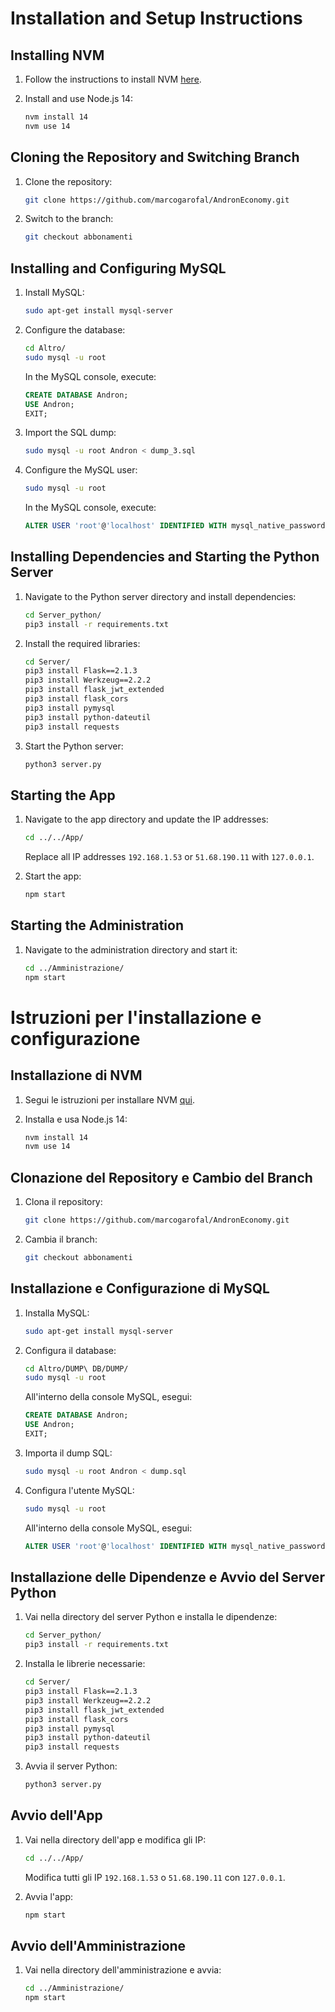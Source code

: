 # Installation and Setup Instructions

## Installing NVM

1. Follow the instructions to install NVM [here](https://github.com/nvm-sh/nvm).
2. Install and use Node.js 14:

    ```bash
    nvm install 14
    nvm use 14
    ```

## Cloning the Repository and Switching Branch

1. Clone the repository:

    ```bash
    git clone https://github.com/marcogarofal/AndronEconomy.git
    ```

2. Switch to the branch:

    ```bash
    git checkout abbonamenti
    ```

## Installing and Configuring MySQL

1. Install MySQL:

    ```bash
    sudo apt-get install mysql-server
    ```

2. Configure the database:

    ```bash
    cd Altro/
    sudo mysql -u root
    ```

    In the MySQL console, execute:

    ```sql
    CREATE DATABASE Andron;
    USE Andron;
    EXIT;
    ```

3. Import the SQL dump:

    ```bash
    sudo mysql -u root Andron < dump_3.sql
    ```

4. Configure the MySQL user:

    ```bash
    sudo mysql -u root
    ```

    In the MySQL console, execute:

    ```sql
    ALTER USER 'root'@'localhost' IDENTIFIED WITH mysql_native_password BY 'provaPass';
    ```

## Installing Dependencies and Starting the Python Server

1. Navigate to the Python server directory and install dependencies:

    ```bash
    cd Server_python/
    pip3 install -r requirements.txt
    ```

2. Install the required libraries:

    ```bash
    cd Server/
    pip3 install Flask==2.1.3
    pip3 install Werkzeug==2.2.2
    pip3 install flask_jwt_extended
    pip3 install flask_cors
    pip3 install pymysql
    pip3 install python-dateutil
    pip3 install requests
    ```

3. Start the Python server:

    ```bash
    python3 server.py
    ```

## Starting the App

1. Navigate to the app directory and update the IP addresses:

    ```bash
    cd ../../App/
    ```

    Replace all IP addresses `192.168.1.53` or `51.68.190.11` with `127.0.0.1`.

2. Start the app:

    ```bash
    npm start
    ```

## Starting the Administration

1. Navigate to the administration directory and start it:

    ```bash
    cd ../Amministrazione/
    npm start
    ```

    
    
    
    
    
    
    
    
    
    
    
    
    
    
    
    
    
    
    
    
    
    
    
    
    
    
    
    
    
    
    
# Istruzioni per l'installazione e configurazione

## Installazione di NVM

1. Segui le istruzioni per installare NVM [qui](https://github.com/nvm-sh/nvm).
2. Installa e usa Node.js 14:

    ```bash
    nvm install 14
    nvm use 14
    ```

## Clonazione del Repository e Cambio del Branch

1. Clona il repository:

    ```bash
    git clone https://github.com/marcogarofal/AndronEconomy.git
    ```

2. Cambia il branch:

    ```bash
    git checkout abbonamenti
    ```

## Installazione e Configurazione di MySQL

1. Installa MySQL:

    ```bash
    sudo apt-get install mysql-server
    ```

2. Configura il database:

    ```bash
    cd Altro/DUMP\ DB/DUMP/
    sudo mysql -u root
    ```

    All'interno della console MySQL, esegui:

    ```sql
    CREATE DATABASE Andron;
    USE Andron;
    EXIT;
    ```

3. Importa il dump SQL:

    ```bash
    sudo mysql -u root Andron < dump.sql
    ```

4. Configura l'utente MySQL:

    ```bash
    sudo mysql -u root
    ```

    All'interno della console MySQL, esegui:

    ```sql
    ALTER USER 'root'@'localhost' IDENTIFIED WITH mysql_native_password BY 'provaPass';
    ```

## Installazione delle Dipendenze e Avvio del Server Python

1. Vai nella directory del server Python e installa le dipendenze:

    ```bash
    cd Server_python/
    pip3 install -r requirements.txt
    ```

2. Installa le librerie necessarie:

    ```bash
    cd Server/
    pip3 install Flask==2.1.3
    pip3 install Werkzeug==2.2.2
    pip3 install flask_jwt_extended
    pip3 install flask_cors
    pip3 install pymysql
    pip3 install python-dateutil
    pip3 install requests
    ```

3. Avvia il server Python:

    ```bash
    python3 server.py
    ```

## Avvio dell'App

1. Vai nella directory dell'app e modifica gli IP:

    ```bash
    cd ../../App/
    ```

    Modifica tutti gli IP `192.168.1.53` o `51.68.190.11` con `127.0.0.1`.

2. Avvia l'app:

    ```bash
    npm start
    ```

## Avvio dell'Amministrazione

1. Vai nella directory dell'amministrazione e avvia:

    ```bash
    cd ../Amministrazione/
    npm start
    ```
